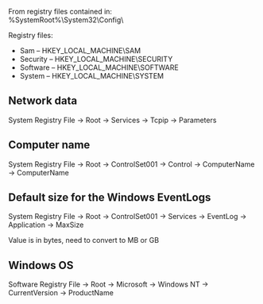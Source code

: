 From registry files contained in: \
%SystemRoot%\System32\Config\

Registry files:

- Sam – HKEY_LOCAL_MACHINE\SAM
- Security – HKEY_LOCAL_MACHINE\SECURITY
- Software – HKEY_LOCAL_MACHINE\SOFTWARE
- System – HKEY_LOCAL_MACHINE\SYSTEM

## Network data

System Registry File -> Root -> Services -> Tcpip -> Parameters

## Computer name

System Registry File -> Root -> ControlSet001 -> Control -> ComputerName -> ComputerName

## Default size for the Windows EventLogs

System Registry File -> Root -> ControlSet001 -> Services -> EventLog -> Application -> MaxSize

Value is in bytes, need to convert to MB or GB

## Windows OS

Software Registry File -> Root -> Microsoft -> Windows NT -> CurrentVersion -> ProductName
